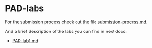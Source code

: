 # PAD-labs

For the submission process check out the file [submission-process.md](https://github.com/Alexx-G/PAD-labs/blob/master/submission-process.md).

And a brief description of the labs you can find in next docs:
- [PAD-lab1.md](https://github.com/Alexx-G/PAD-labs/blob/master/PAD-lab1.md)
